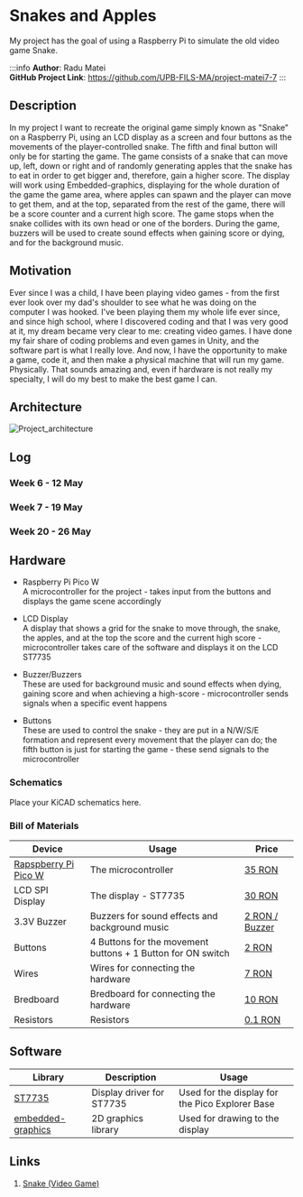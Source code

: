 # Snakes and Apples
My project has the goal of using a Raspberry Pi to simulate the old video game Snake.


:::info 
**Author**: Radu Matei \
**GitHub Project Link**: https://github.com/UPB-FILS-MA/project-matei7-7
:::


## Description

In my project I want to recreate the original game simply known as "Snake" on a Raspberry Pi,
using an LCD display as a screen and four buttons as the movements of the player-controlled snake. 
The fifth and final button will only be for starting the game. The game consists
of a snake that can move up, left, down or right and of randomly generating apples that the snake 
has to eat in order to get bigger and, therefore, gain a higher score. The display will work using
Embedded-graphics, displaying for the whole duration of the game the game area, where apples can spawn
and the player can move to get them, and at the top, separated from the rest of the game, there will
be a score counter and a current high score. The game stops when the snake collides with its own head
or one of the borders. During the game, buzzers will be used to create sound effects when gaining score
or dying, and for the background music.

## Motivation

Ever since I was a child, I have been playing video games - from the first ever look over my dad's shoulder to see
what he was doing on the computer I was hooked. I've been playing them my whole life ever since, and since 
high school, where I discovered coding and that I was very good at it, my dream became very clear to me:
creating video games. I have done my fair share of coding problems and even games in Unity, and the
software part is what I really love. And now, I have the opportunity to make a game, code it, and
then make a physical machine that will run my game. Physically. That sounds amazing and, even if
hardware is not really my specialty, I will do my best to make the best game I can.

## Architecture 

![Project_architecture](https://github.com/matei7-7/upb-fils-ma.github.io/assets/163386907/5d6cf16e-81e5-4ee9-b6d6-bbf790c86306)


## Log

<!-- write every week your progress here -->

### Week 6 - 12 May

### Week 7 - 19 May

### Week 20 - 26 May

## Hardware

 - Raspberry Pi Pico W \
A microcontroller for the project - takes input from the buttons and displays the game scene accordingly

 - LCD Display \
A display that shows a grid for the snake to move through, the snake, the apples, and at the top the score and the current high score - microcontroller takes care of the software and displays it on the LCD ST7735

- Buzzer/Buzzers \
These are used for background music and sound effects when dying, gaining score and when achieving a high-score - microcontroller sends signals when a specific event happens

- Buttons \
These are used to control the snake - they are put in a N/W/S/E formation and represent every movement that the player can do; the fifth button is just for starting the game - these send signals to the microcontroller

### Schematics

Place your KiCAD schematics here.

### Bill of Materials

<!-- Fill out this table with all the hardware components that you might need.

The format is 
```
| [Device](link://to/device) | This is used ... | [price](link://to/store) |

```

-->

| Device | Usage | Price |
|--------|--------|-------|
| [Rapspberry Pi Pico W](https://www.raspberrypi.com/documentation/microcontrollers/raspberry-pi-pico.html) | The microcontroller | [35 RON](https://www.optimusdigital.ro/en/raspberry-pi-boards/12394-raspberry-pi-pico-w.html) |
| LCD SPI Display | The display - ST7735 | [30 RON](https://www.optimusdigital.ro/ro/optoelectronice-lcd-uri/1312-modul-lcd-spi-de-144-128x128-ili9163-negru.html) |
| 3.3V Buzzer | Buzzers for sound effects and background music | [2 RON / Buzzer](https://www.optimusdigital.ro/ro/audio-buzzere/12247-buzzer-pasiv-de-33v-sau-3v.html) |
| Buttons | 4 Buttons for the movement buttons + 1 Button for ON switch | [2 RON](https://www.optimusdigital.ro/ro/butoane-i-comutatoare/1119-buton-6x6x6.html) |
| Wires | Wires for connecting the hardware | [7 RON](https://www.optimusdigital.ro/ro/fire-fire-mufate/884-set-fire-tata-tata-40p-10-cm.html) |
| Bredboard | Bredboard for connecting the hardware | [10 RON](https://www.optimusdigital.ro/ro/prototipare-breadboard-uri/8-breadboard-830-points.html) |
| Resistors | Resistors | [0.1 RON](https://www.optimusdigital.ro/ro/componente-electronice-rezistoare/848-rezistor-025w-22k.html) |

## Software

| Library | Description | Usage |
|---------|-------------|-------|
| [ST7735](https://github.com/sajattack/st7735-lcd-rs) | Display driver for ST7735 | Used for the display for the Pico Explorer Base |
| [embedded-graphics](https://github.com/embedded-graphics/embedded-graphics) | 2D graphics library | Used for drawing to the display |

## Links

<!-- Add a few links that inspired you and that you think you will use for your project -->

1. [Snake (Video Game)](https://en.wikipedia.org/wiki/Snake_(video_game_genre))
